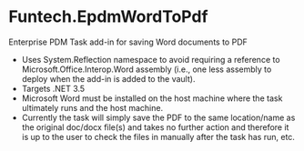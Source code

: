 Funtech.EpdmWordToPdf
=====================

Enterprise PDM Task add-in for saving Word documents to PDF

- Uses System.Reflection namespace to avoid requiring a reference to Microsoft.Office.Interop.Word assembly (i.e., one less assembly to deploy when the add-in is added to the vault).
- Targets .NET 3.5
- Microsoft Word must be installed on the host machine where the task ultimately runs and the host machine.
- Currently the task will simply save the PDF to the same location/name as the original doc/docx file(s) and takes no further action and therefore it is up to the user to check the files in manually after the task has run, etc.